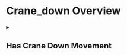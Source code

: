 # Crane_down Overview

<details>
<summary><h2>Has Crane Down Movement</h2></summary>


<h3>🔵 Label Name:</h3>
<code>has_crane_down</code>


<h3>📖 Definition:</h3>
Is the camera craning downward in an arc?

<details>
<summary><h4> Question (Definition)</h4></summary>

- Does the camera move downward in an arcing motion?

- Is there a vertical orbiting motion where the camera moves downward?

- Does the camera descend while maintaining a circular path?

- Does the camera lower in a smooth arcing movement?

</details>

<details>
<summary><h4> Alternative Question</h4></summary>

- Is the camera performing a crane down movement?

- Is the camera executing a downward crane motion?

- Is the camera descending while maintaining focus on the subject?

- Does the shot feature a controlled vertical drop of the camera?

- Is the camera moving down while keeping a curved trajectory?

- Does the camera track downward in a smooth orbital motion?

- Is the frame lowering in a controlled crane movement?

- Is the camera descending while maintaining a visual anchor in the scene?

- Is the shot demonstrating a lowering arc-like movement?

- Does the camera descend while subtly rotating around the subject?

</details>

<details>
<summary><h4> Prompt (Definition)</h4></summary>

- The camera cranes downward in an arc.

- A shot where the camera lowers in a vertical arcing motion.

- The camera moves downward while maintaining an orbit around something.

- A video where the camera lowers in an arcing trajectory.

- A downward arcing shot moving along a vertical path.

</details>

<details>
<summary><h4> Alternative Prompt</h4></summary>

- A scene featuring a crane down movement.

- A shot demonstrating a downward crane motion.

- The camera descends in a smooth, controlled crane movement.

- The camera descends while maintaining visual focus on a subject.

- A scene where the camera moves downward in an orbit-like motion.

- A video featuring a smooth vertical drop with a curved trajectory.

- A shot where the camera lowers while maintaining a centered composition.

- A camera movement tracking downwards in a controlled arc.

- A shot demonstrating a crane down with an elegant sweeping motion.

</details>

<h4>🟢 Positive:</h4>
<code>self.cam_motion.crane_down is True</code>

<h4>🔴 Negative:</h4>
<code>self.cam_motion.crane_down is False</code>

<details>
<summary><h4>🔴 Negative (Easy)</h4></summary>

- <b>crane_up</b>: <code>self.cam_motion.crane_up is True</code>

</details>

</details>
